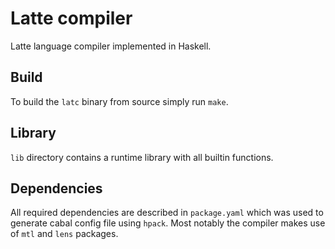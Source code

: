 # Latte compiler

Latte language compiler implemented in Haskell.

## Build
To build the `latc` binary from source simply run `make`.

## Library
`lib` directory contains a runtime library with all builtin functions.

## Dependencies
All required dependencies are described in `package.yaml` which was used to generate cabal config file using `hpack`.
Most notably the compiler makes use of `mtl` and `lens` packages.
